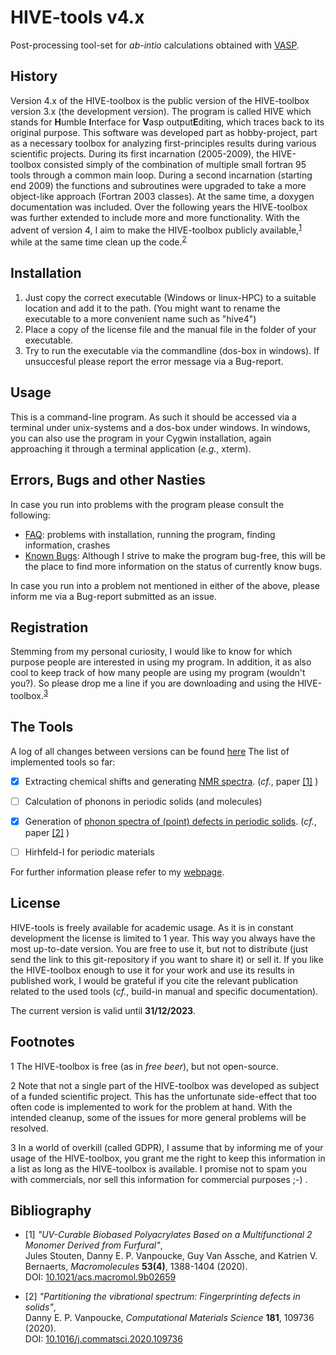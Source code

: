 # HIVE-tools v4.x
Post-processing tool-set for *ab-intio* calculations obtained with [VASP](https://www.vasp.at/).

## History
Version 4.x of the HIVE-toolbox is the public version of the HIVE-toolbox version 3.x 
(the development version). The program is called HIVE which stands for **H**umble **I**nterface 
for **V**asp output**E**diting, which traces back to its original purpose. This software was
developed part as hobby-project, part as a necessary toolbox for analyzing first-principles
results during various scientific projects. During its first incarnation (2005-2009), 
the HIVE-toolbox consisted simply of the combination of multiple small fortran 95 tools 
through a common main loop. During a second incarnation (starting end 2009) the functions and 
subroutines were upgraded to take a more object-like approach (Fortran 2003 classes). At the
same time, a doxygen documentation was included. Over the following years the HIVE-toolbox was 
further extended to include more and more functionality. With the advent of version 4, I aim
to make the HIVE-toolbox publicly available,<sup>[1](#ftnoteFree)</sup> while at the same time 
clean up the code.<sup>[2](#ftnoteClean)</sup>

## Installation
1. Just copy the correct executable (Windows or linux-HPC) to a suitable location and add 
it to the path. (You might want to rename the executable to a more convenient name such as "hive4")
2. Place a copy of the license file and the manual file in the folder of your executable.
3. Try to run the executable via the commandline (dos-box in windows). If unsuccesful please 
report the error message via a Bug-report.

## Usage
This is a command-line program. As such it should be accessed via a terminal under 
unix-systems and a dos-box under windows. In windows, you can also use the program 
in your Cygwin installation, again approaching it through a terminal application 
(*e.g.*, xterm). 

## Errors, Bugs and other Nasties
In case you run into problems with the program please consult the following:
- [FAQ](/documentation/FAQ.md): problems with installation, running the program, finding information, crashes
- [Known Bugs](/documentation/Bugs.md): Although I strive to make the program bug-free, 
this will be the place to find more information on the status of currently know bugs. 

In case you run into a problem not mentioned in either of the above, please inform me via a Bug-report 
submitted as an issue. 


## Registration
Stemming from my personal curiosity, I would like to know for which purpose people are 
interested in using my program. In addition, it as also cool to keep track of how many people 
are using my program (wouldn't you?). So please drop me a line if you are downloading and 
using the HIVE-toolbox.<sup>[3](#ftnoteGDPR)</sup>   

## The Tools
A log of all changes between versions can be found [here](/documentation/changelog.md)
The list of implemented tools so far:
- [x] Extracting chemical shifts and generating [NMR spectra](/documentation/NMR.md). 
(*cf.*, paper [\[1\]](#paper1_NMR) )
- [ ] Calculation of phonons in periodic solids (and molecules)
- [x] Generation of [phonon spectra of (point) defects in periodic solids](/documentation/phononDefect.md). 
(*cf.*, paper [\[2\]](#paper2_PhonDef) )
- [ ] Hirhfeld-I for periodic materials


For further information please refer to my [webpage](https://dannyvanpoucke.be). 



## License
HIVE-tools is freely available for academic usage. As it is in constant development the license 
is limited to 1 year. This way you always have the most up-to-date version. You are free to use
it, but not to distribute (just send the link to this git-repository if you want to share it)
or sell it. If you like the HIVE-toolbox enough to use it for your work and use its results in 
published work, I would be grateful if you cite the relevant publication related to the used
tools (*cf.*, build-in manual and specific documentation).
    
The current version is valid until **31/12/2023**.


## Footnotes
<a name="ftnoteFree">1</a> The HIVE-toolbox is free (as in *free beer*), but not open-source.

<a name="ftnoteClean">2</a> Note that not a single part of the HIVE-toolbox was developed as subject 
of a funded scientific project. This has the unfortunate side-effect that too often code is 
implemented to work for the problem at hand. With the intended cleanup, some of the issues 
for more general problems will be resolved. 

<a name="ftnoteGDPR">3</a> In a world of overkill (called GDPR), I assume that by informing me of
your usage of the HIVE-toolbox, you grant me the right to keep this information in a list as long
as the HIVE-toolbox is available. I promise not to spam you with commercials, nor sell this information
for commercial purposes ;-) . 

## Bibliography
* <a name="paper1_NMR">\[1\]<a> *"UV-Curable Biobased Polyacrylates Based on a Multifunctional 2 Monomer Derived from Furfural"*,</br>
Jules Stouten, Danny E. P. Vanpoucke, Guy Van Assche, and Katrien V. Bernaerts, 
*Macromolecules* **53(4)**, 1388-1404 (2020).</br>
DOI: [10.1021/acs.macromol.9b02659](https://dx.doi.org/10.1021/acs.macromol.9b02659)

* <a name="paper2_PhonDef">\[2\]<a> *"Partitioning the vibrational spectrum: Fingerprinting defects in solids"*,</br>
Danny E. P. Vanpoucke, 
*Computational Materials Science* **181**, 109736 (2020).</br>
DOI: [10.1016/j.commatsci.2020.109736](https://dx.doi.org/10.1016/j.commatsci.2020.109736)
